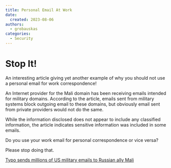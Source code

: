 ```yaml
---
title: Personal Email At Work
date: 
  created: 2023-08-06
authors: 
  - grobauskas
categories:
  - Security
---
```



# Stop It!
An interesting article giving yet another example of why you should not use a personal email for work correspondence!

<!-- more -->

An Internet provider for the Mali domain has been receiving emails intended for military domains.  According to the article, emails sent from military systems block outgoing email to these domains, but obviously email sent from private providers would not do the same.

While the information disclosed does not appear to include any classified information, the article indicates sensitive information was included in some emails.

Do you use your work email for personal correspondence or vice versa?

Please stop doing that.

[Typo sends millions of US military emails to Russian ally Mali](https://www.bbc.com/news/world-us-canada-66226873)